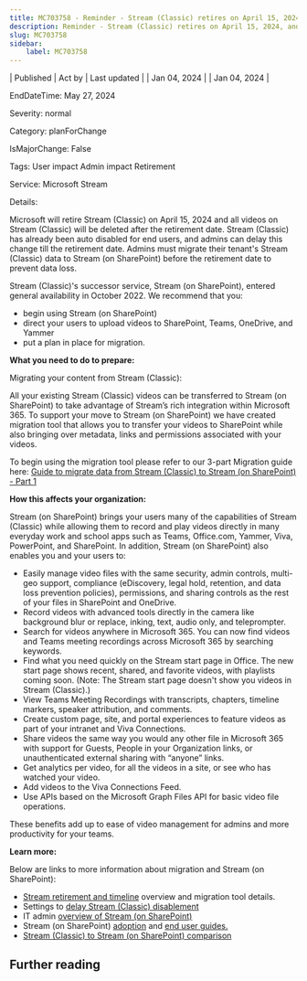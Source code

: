 ```yaml
---
title: MC703758 - Reminder - Stream (Classic) retires on April 15, 2024, and all unmigrated videos will be deleted
description: Reminder - Stream (Classic) retires on April 15, 2024, and all unmigrated videos will be deleted
slug: MC703758
sidebar:
    label: MC703758
---
```



| Published | Act by | Last updated |
| Jan 04, 2024 |  | Jan 04, 2024 |

EndDateTime: May 27, 2024

Severity: normal

Category: planForChange

IsMajorChange: False

Tags: User impact Admin impact Retirement

Service: Microsoft Stream

Details: 

<p>Microsoft will retire Stream (Classic) on April 15, 2024 and all videos on Stream (Classic) will be deleted after the retirement date. Stream (Classic) has already been auto disabled for end users, and admins can delay this change till the retirement date. Admins must migrate their tenant's Stream (Classic) data to Stream (on SharePoint) before the retirement date to prevent data loss.</p><p>Stream (Classic)'s successor service, Stream (on SharePoint), entered general availability in October 2022. We recommend that you:
</p><ul><li>begin using Stream (on SharePoint)
</li><li>direct your users to upload videos to SharePoint, Teams, OneDrive, and Yammer
</li><li>put a plan in place for migration.
</li></ul><p><b>What you need to do to prepare:</b>
</p><p>Migrating your content from Stream (Classic):
</p><p>All your existing Stream (Classic) videos can be transferred to Stream (on SharePoint) to take advantage of Stream’s rich integration within Microsoft 365. To support your move to Stream (on SharePoint) we have created migration tool that allows you to transfer your videos to SharePoint while also bringing over metadata, links and permissions associated with your videos.
</p><p>To begin using the migration tool please refer to our 3-part Migration guide here: <a href="https://learn.microsoft.com/en-us/stream/streamnew/stream-migration-guide-part1" target="_blank"> Guide to migrate data from Stream (Classic) to Stream (on SharePoint) - Part 1</a></p><p><b>How this affects your organization:</b>
</p><p>Stream (on SharePoint) brings your users many of the capabilities of Stream (Classic) while allowing them to record and play videos directly in many everyday work and school apps such as Teams, Office.com, Yammer, Viva, PowerPoint, and SharePoint. In addition, Stream (on SharePoint) also enables you and your users to:
</p><ul><li>Easily manage video files with the same security, admin controls, multi-geo support, compliance (eDiscovery, legal hold, retention, and data loss prevention policies), permissions, and sharing controls as the rest of your files in SharePoint and OneDrive. 
</li><li>Record videos with advanced tools directly in the camera like background blur or replace, inking, text, audio only, and teleprompter. 
</li><li>Search for videos anywhere in Microsoft 365. You can now find videos and Teams meeting recordings across Microsoft 365 by searching keywords.
</li><li>Find what you need quickly on the Stream start page in Office. The new start page shows recent, shared, and favorite videos, with playlists coming soon. (Note: The Stream start page doesn't show you videos in Stream (Classic).) 
</li><li>View Teams Meeting Recordings with transcripts, chapters, timeline markers, speaker attribution, and comments. 
</li><li>Create custom page, site, and portal experiences to feature videos as part of your intranet and Viva Connections. 
</li><li>Share videos the same way you would any other file in Microsoft 365 with support for Guests, People in your Organization links, or unauthenticated external sharing with “anyone” links. 
</li><li>Get analytics per video, for all the videos in a site, or see who has watched your video. 
</li><li>Add videos to the Viva Connections Feed. 
</li><li>Use APIs based on the Microsoft Graph Files API for basic video file operations. 
</li></ul><p>These benefits add up to ease of video management for admins and more productivity for your teams.</p><p><b>Learn more:</b></p><p>Below are links to more information about migration and Stream (on SharePoint):
</p><ul><li><a href="https://aka.ms/StreamMigration" target="_blank">Stream retirement and timeline</a> overview and migration tool details.
</li><li>Settings to <a href="https://learn.microsoft.com/stream/streamnew/migration-settings#save-videos-to-stream-on-sharepoint" target="_blank">delay Stream (Classic) disablement</a>
</li><li>IT admin <a href="https://aka.ms/NewStream" target="_blank">overview of Stream (on SharePoint)</a></li><li>Stream (on SharePoint) <a href="https://aka.ms/StreamAdoption" target="_blank">adoption</a> and <a href="https://aka.ms/StreamUserGuide" target="_blank">end user guides.</a>
</li><li><a href="https://aka.ms/StreamClassicToSPFeatureList" target="_blank">Stream (Classic) to Stream (on SharePoint) comparison</a>
</li></ul>

## Further reading
